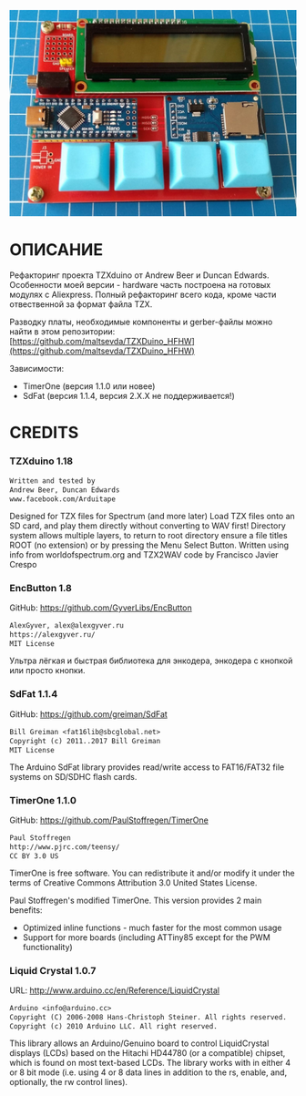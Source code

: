 ![Final Result](./Images/FinalResult.jpg "Final Result")

# ОПИСАНИЕ

Рефакторинг проекта TZXduino от Andrew Beer и Duncan Edwards. Особенности моей
версии - hardware часть построена на готовых модулях с Aliexpress. Полный
рефакторинг всего кода, кроме части отвественной за формат файла TZX.

Разводку платы, необходимые компоненты и gerber-файлы можно найти в этом
репозитории:
[https://github.com/maltsevda/TZXDuino_HFHW](https://github.com/maltsevda/TZXDuino_HFHW)

Зависимости: 
* TimerOne (версия 1.1.0 или новее)
* SdFat (версия 1.1.4, версия 2.Х.Х не поддерживается!)

# CREDITS

### TZXduino 1.18

```
Written and tested by
Andrew Beer, Duncan Edwards
www.facebook.com/Arduitape
```

Designed for TZX files for Spectrum (and more later) Load TZX files onto an SD
card, and play them directly without converting to WAV first! Directory system
allows multiple layers,  to return to root directory ensure a file titles ROOT
(no extension) or by pressing the Menu Select Button. Written using info from
worldofspectrum.org and TZX2WAV code by Francisco Javier Crespo

### EncButton 1.8

GitHub: https://github.com/GyverLibs/EncButton

```
AlexGyver, alex@alexgyver.ru
https://alexgyver.ru/
MIT License
```

Ультра лёгкая и быстрая библиотека для энкодера, энкодера с кнопкой или просто
кнопки.

### SdFat 1.1.4

GitHub: https://github.com/greiman/SdFat

```
Bill Greiman <fat16lib@sbcglobal.net>
Copyright (c) 2011..2017 Bill Greiman
MIT License
```

The Arduino SdFat library provides read/write access to FAT16/FAT32
file systems on SD/SDHC flash cards.

### TimerOne 1.1.0

GitHub: https://github.com/PaulStoffregen/TimerOne

```
Paul Stoffregen
http://www.pjrc.com/teensy/
CC BY 3.0 US
```

TimerOne is free software. You can redistribute it and/or modify it under the
terms of Creative Commons Attribution 3.0 United States License.

Paul Stoffregen's modified TimerOne. This version provides 2 main benefits:
* Optimized inline functions - much faster for the most common usage
* Support for more boards (including ATTiny85 except for the PWM functionality)

### Liquid Crystal 1.0.7

URL: http://www.arduino.cc/en/Reference/LiquidCrystal

```
Arduino <info@arduino.cc>
Copyright (C) 2006-2008 Hans-Christoph Steiner. All rights reserved.
Copyright (c) 2010 Arduino LLC. All right reserved.
```

This library allows an Arduino/Genuino board to control LiquidCrystal displays
(LCDs) based on the Hitachi HD44780 (or a compatible) chipset, which is found
on most text-based LCDs. The library works with in either 4 or 8 bit mode (i.e.
using 4 or 8 data lines in addition to the rs, enable, and, optionally, the rw
control lines).
